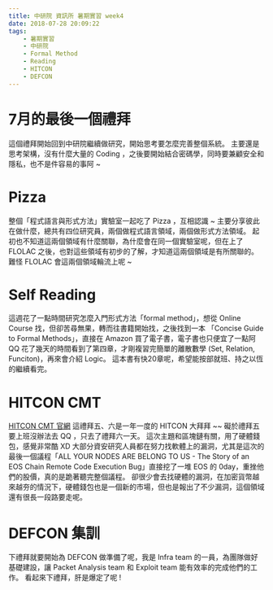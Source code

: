 ```yaml
---
title: 中研院 資訊所 暑期實習 week4
date: 2018-07-28 20:09:22
tags:
    - 暑期實習
    - 中研院
    - Formal Method
    - Reading
    - HITCON
    - DEFCON
---
```

# 7月的最後一個禮拜
這個禮拜開始回到中研院繼續做研究，開始思考要怎麼完善整個系統。
主要還是思考架構，沒有什麼大量的 Coding ，之後要開始結合密碼學，同時要兼顧安全和隱私，也不是件容易的事阿 ~
# Pizza
整個「程式語言與形式方法」實驗室一起吃了 Pizza ，互相認識 ~
主要分享彼此在做什麼，總共有四位研究員，兩個做程式語言領域，兩個做形式方法領域。
起初也不知道這兩個領域有什麼關聯，為什麼會在同一個實驗室呢，但在上了FLOLAC 之後，也對這些領域有初步的了解，才知道這兩個領域是有所關聯的。難怪 FLOLAC 會這兩個領域輪流上呢 ~
# Self Reading
這週花了一點時間研究怎麼入門形式方法「formal method」，想從 Online Course 找，但卻苦尋無果，轉而往書籍開始找，之後找到一本 「Concise Guide to Formal Methods」，直接在 Amazon 買了電子書，電子書也只便宜了一點阿 QQ
花了幾天的時間看到了第四章，才剛複習完簡單的離散數學 (Set, Relation, Funciton)，再來會介紹 Logic。
這本書有快20章呢，希望能按部就班、持之以恆的繼續看完。
# HITCON CMT
[HITCON CMT 官網](https://hitcon.org/2018/CMT/)
這禮拜五、六是一年一度的 HITCON 大拜拜 ~~ 礙於禮拜五要上班沒辦法去 QQ ，只去了禮拜六一天。
這次主題和區塊鏈有關，用了硬體錢包，感覺非常酷 XD 大部分資安研究人員都在努力找軟體上的漏洞，尤其是這次的最後一個議程「ALL YOUR NODES ARE BELONG TO US - The Story of an EOS Chain Remote Code Execution Bug」直接挖了一堆 EOS 的 0day，重挫他們的股價，真的是跪著聽完整個議程。 卻很少會去找硬體的漏洞，在加密貨幣越來越夯的情況下，硬體錢包也是一個新的市場，但也是報出了不少漏洞，這個領域還有很長一段路要走呢。
# DEFCON 集訓
下禮拜就要開始為 DEFCON 做準備了呢，我是 Infra team 的一員，為團隊做好基礎建設，讓 Packet Analysis team 和 Exploit team 能有效率的完成他們的工作。
看起來下禮拜，肝是爆定了呢 !